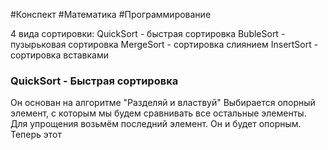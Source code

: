 #Конспект #Математика #Программирование 

4 вида сортировки:
QuickSort - быстрая сортировка
BubleSort - пузырьковая сортировка
MergeSort - сортировка слиянием
InsertSort - сортировка вставками

### QuickSort - Быстрая сортировка

Он основан на алгоритме "Разделяй и властвуй"
Выбирается опорный элемент, с которым мы будем сравнивать все остальные элементы. 
Для упрощения возьмём последний элемент. Он и будет опорным. 
Теперь этот 